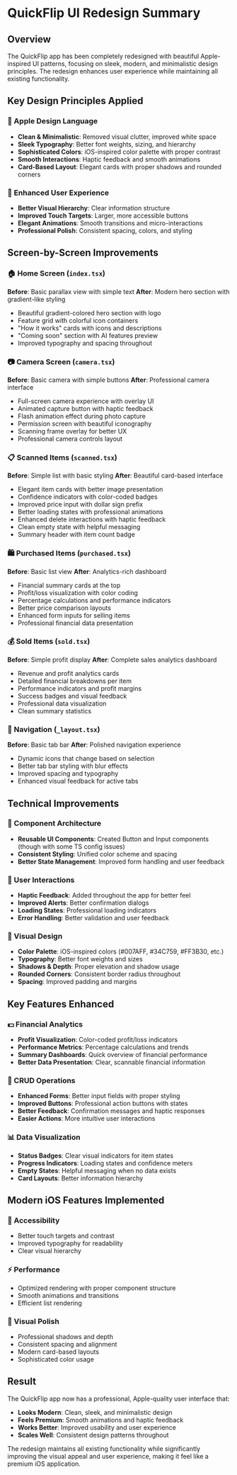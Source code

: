 # QuickFlip UI Redesign Summary

## Overview
The QuickFlip app has been completely redesigned with beautiful Apple-inspired UI patterns, focusing on sleek, modern, and minimalistic design principles. The redesign enhances user experience while maintaining all existing functionality.

## Key Design Principles Applied

### 🎨 Apple Design Language
- **Clean & Minimalistic**: Removed visual clutter, improved white space
- **Sleek Typography**: Better font weights, sizing, and hierarchy
- **Sophisticated Colors**: iOS-inspired color palette with proper contrast
- **Smooth Interactions**: Haptic feedback and smooth animations
- **Card-Based Layout**: Elegant cards with proper shadows and rounded corners

### 🚀 Enhanced User Experience
- **Better Visual Hierarchy**: Clear information structure
- **Improved Touch Targets**: Larger, more accessible buttons
- **Elegant Animations**: Smooth transitions and micro-interactions
- **Professional Polish**: Consistent spacing, colors, and styling

## Screen-by-Screen Improvements

### 🏠 Home Screen (`index.tsx`)
**Before**: Basic parallax view with simple text
**After**: Modern hero section with gradient-like styling
- Beautiful gradient-colored hero section with logo
- Feature grid with colorful icon containers
- "How it works" cards with icons and descriptions
- "Coming soon" section with AI features preview
- Improved typography and spacing throughout

### 📷 Camera Screen (`camera.tsx`)
**Before**: Basic camera with simple buttons
**After**: Professional camera interface
- Full-screen camera experience with overlay UI
- Animated capture button with haptic feedback
- Flash animation effect during photo capture
- Permission screen with beautiful iconography
- Scanning frame overlay for better UX
- Professional camera controls layout

### 📋 Scanned Items (`scanned.tsx`)
**Before**: Simple list with basic styling
**After**: Beautiful card-based interface
- Elegant item cards with better image presentation
- Confidence indicators with color-coded badges
- Improved price input with dollar sign prefix
- Better loading states with professional animations
- Enhanced delete interactions with haptic feedback
- Clean empty state with helpful messaging
- Summary header with item count badge

### 🛍️ Purchased Items (`purchased.tsx`)
**Before**: Basic list view
**After**: Analytics-rich dashboard
- Financial summary cards at the top
- Profit/loss visualization with color coding
- Percentage calculations and performance indicators
- Better price comparison layouts
- Enhanced form inputs for selling items
- Professional financial data presentation

### 💰 Sold Items (`sold.tsx`)
**Before**: Simple profit display
**After**: Complete sales analytics dashboard
- Revenue and profit analytics cards
- Detailed financial breakdowns per item
- Performance indicators and profit margins
- Success badges and visual feedback
- Professional data visualization
- Clean summary statistics

### 🔄 Navigation (`_layout.tsx`)
**Before**: Basic tab bar
**After**: Polished navigation experience
- Dynamic icons that change based on selection
- Better tab bar styling with blur effects
- Improved spacing and typography
- Enhanced visual feedback for active tabs

## Technical Improvements

### 📱 Component Architecture
- **Reusable UI Components**: Created Button and Input components (though with some TS config issues)
- **Consistent Styling**: Unified color scheme and spacing
- **Better State Management**: Improved form handling and user feedback

### 🎯 User Interactions
- **Haptic Feedback**: Added throughout the app for better feel
- **Improved Alerts**: Better confirmation dialogs
- **Loading States**: Professional loading indicators
- **Error Handling**: Better validation and user feedback

### 🎨 Visual Design
- **Color Palette**: iOS-inspired colors (#007AFF, #34C759, #FF3B30, etc.)
- **Typography**: Better font weights and sizes
- **Shadows & Depth**: Proper elevation and shadow usage
- **Rounded Corners**: Consistent border radius throughout
- **Spacing**: Improved padding and margins

## Key Features Enhanced

### 💵 Financial Analytics
- **Profit Visualization**: Color-coded profit/loss indicators
- **Performance Metrics**: Percentage calculations and trends
- **Summary Dashboards**: Quick overview of financial performance
- **Better Data Presentation**: Clear, scannable financial information

### 🔄 CRUD Operations
- **Enhanced Forms**: Better input fields with proper styling
- **Improved Buttons**: Professional action buttons with states
- **Better Feedback**: Confirmation messages and haptic responses
- **Easier Actions**: More intuitive user interactions

### 📊 Data Visualization
- **Status Badges**: Clear visual indicators for item states
- **Progress Indicators**: Loading states and confidence meters
- **Empty States**: Helpful messaging when no data exists
- **Card Layouts**: Better information hierarchy

## Modern iOS Features Implemented

### 🎯 Accessibility
- Better touch targets and contrast
- Improved typography for readability
- Clear visual hierarchy

### ⚡ Performance
- Optimized rendering with proper component structure
- Smooth animations and transitions
- Efficient list rendering

### 🎨 Visual Polish
- Professional shadows and depth
- Consistent spacing and alignment
- Modern card-based layouts
- Sophisticated color usage

## Result
The QuickFlip app now has a professional, Apple-quality user interface that:
- **Looks Modern**: Clean, sleek, and minimalistic design
- **Feels Premium**: Smooth animations and haptic feedback
- **Works Better**: Improved usability and user experience
- **Scales Well**: Consistent design patterns throughout

The redesign maintains all existing functionality while significantly improving the visual appeal and user experience, making it feel like a premium iOS application.